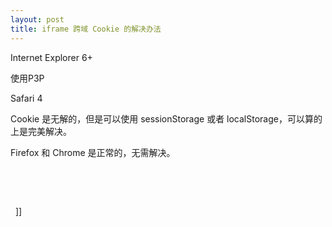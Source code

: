 ```yaml
---
layout: post
title: iframe 跨域 Cookie 的解决办法
---
```

Internet Explorer 6+

使用P3P

Safari 4

Cookie 是无解的，但是可以使用&nbsp;sessionStorage 或者&nbsp;localStorage，可以算的上是完美解决。

Firefox 和&nbsp;Chrome 是正常的，无需解决。

&nbsp;

&nbsp;

&nbsp;
]]